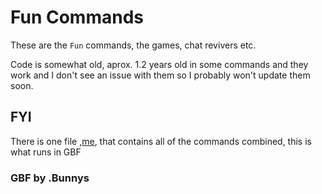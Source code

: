 # Fun Commands
These are the `Fun` commands, the games, chat revivers etc.

Code is somewhat old, aprox. 1.2 years old in some commands and they work and I don't see an issue with them so I probably won't update them soon.

## FYI
There is one file ,[me](https://github.com/DepressedBunnys/Discord.JS-Bot-Commands/blob/main/GBF/Fun%20Commands/Fun-SubCommands.js), that contains all of the commands combined, this is what runs in GBF

### GBF by .Bunnys
